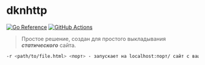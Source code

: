 # dknhttp
[![Go Reference](https://pkg.go.dev/badge/github.com/dttric/dknhttp.svg)](https://pkg.go.dev/github.com/dttric/dknhttp) [![GitHub Actions](https://img.shields.io/endpoint.svg?url=https%3A%2F%2Factions-badge.atrox.dev%2Fatrox%2Fsync-dotenv%2Fbadge&label=build&logo=none)](https://actions-badge.atrox.dev/atrox/sync-dotenv/goto)
> Простое решение, создан для простого выкладывания ***статического*** сайта.

```bash
-r <path/to/file.html> <порт> - запускает на localhost:порт/ сайт с вашим html
```
